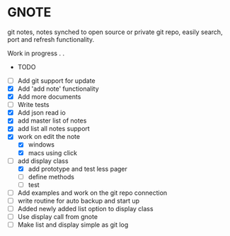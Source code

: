 # GNOTE

git notes, notes synched to open source or private git repo, easily search, port and refresh functionality.

Work in progress . . 

- TODO
- [ ] Add git support for update
- [X] Add 'add note' functionality
- [X] Add more documents 
- [ ] Write tests
- [X] Add json read io
- [X] add master list of notes
- [X] add list all notes support
- [X] work on edit the note
    - [X] windows
    - [X] macs using click
- [ ] add display class
    - [X] add prototype and test less pager
    - [ ] define methods
    - [ ] test
- [ ] Add examples and work on the git repo connection
- [ ] write routine for auto backup and start up
- [ ] Added newly added list option to display class
- [ ] Use display call from gnote
- [ ] Make list and display simple as git log